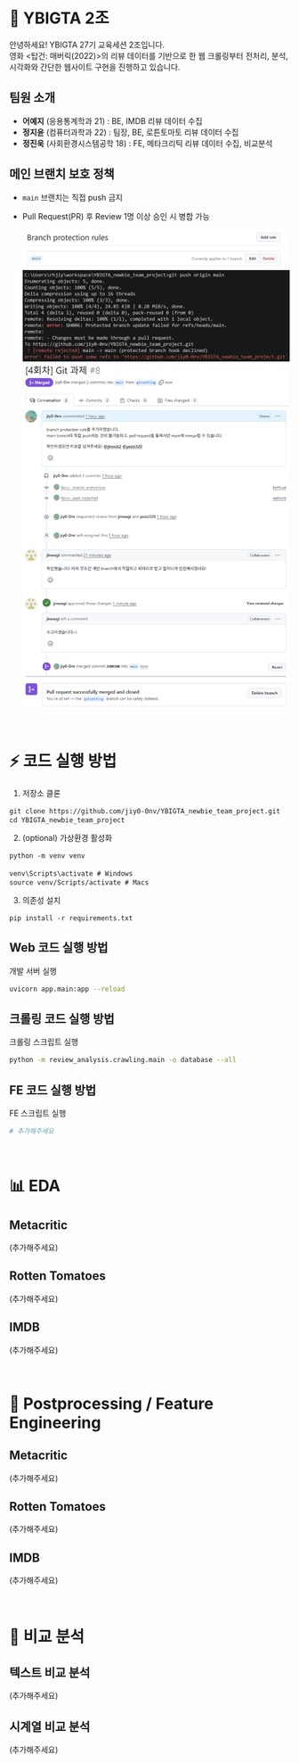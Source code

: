 # 🚀 YBIGTA 2조

안녕하세요! YBIGTA 27기 교육세션 2조입니다.<br>
영화 <탑건: 매버릭(2022)>의 리뷰 데이터를 기반으로 한 웹 크롤링부터 전처리, 분석, 시각화와 간단한 웹사이트 구현을 진행하고 있습니다.

## 팀원 소개

* <b>어예지</b> (응용통계학과 21) : BE, IMDB 리뷰 데이터 수집
* <b>정지윤</b> (컴퓨터과학과 22) : 팀장, BE, 로튼토마토 리뷰 데이터 수집
* <b>정진욱</b> (사회환경시스템공학 18) : FE, 메타크리틱 리뷰 데이터 수집, 비교분석

## 메인 브랜치 보호 정책

* `main` 브랜치는 직접 push 금지
* Pull Request(PR) 후 Review 1명 이상 승인 시 병합 가능

    <img src="github\branch_protection.png">
    <img src="github\push_rejected.png">
    <img src="github\review_and_merged.png" width="500">

<br>

# ⚡ 코드 실행 방법

1. 저장소 클론

```
git clone https://github.com/jiy0-0nv/YBIGTA_newbie_team_project.git
cd YBIGTA_newbie_team_project
```

2. (optional) 가상환경 활성화

```
python -m venv venv

venv\Scripts\activate # Windows
source venv/Scripts/activate # Macs
```

3. 의존성 설치

```
pip install -r requirements.txt
```

## Web 코드 실행 방법

개발 서버 실행

```bash
uvicorn app.main:app --reload
```

## 크롤링 코드 실행 방법

크롤링 스크립트 실행

```bash
python -m review_analysis.crawling.main -o database --all 
```

## FE 코드 실행 방법

FE 스크립트 실행

```bash
# 추가해주세요
```

<br>

# 📊 EDA

## Metacritic
(추가해주세요)

## Rotten Tomatoes
(추가해주세요)

## IMDB
(추가해주세요)

<br>

# 🔧 Postprocessing / Feature Engineering

## Metacritic
(추가해주세요)

## Rotten Tomatoes
(추가해주세요)

## IMDB
(추가해주세요)

<br>

# 🔎 비교 분석

## 텍스트 비교 분석
(추가해주세요)

## 시계열 비교 분석
(추가해주세요)